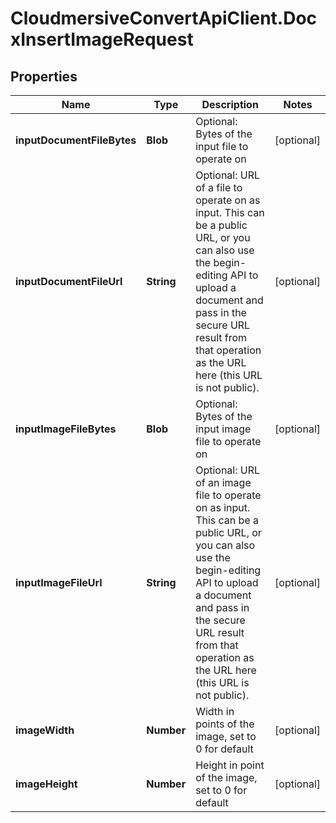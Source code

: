 # CloudmersiveConvertApiClient.DocxInsertImageRequest

## Properties
Name | Type | Description | Notes
------------ | ------------- | ------------- | -------------
**inputDocumentFileBytes** | **Blob** | Optional: Bytes of the input file to operate on | [optional] 
**inputDocumentFileUrl** | **String** | Optional: URL of a file to operate on as input.  This can be a public URL, or you can also use the begin-editing API to upload a document and pass in the secure URL result from that operation as the URL here (this URL is not public). | [optional] 
**inputImageFileBytes** | **Blob** | Optional: Bytes of the input image file to operate on | [optional] 
**inputImageFileUrl** | **String** | Optional: URL of an image file to operate on as input.  This can be a public URL, or you can also use the begin-editing API to upload a document and pass in the secure URL result from that operation as the URL here (this URL is not public). | [optional] 
**imageWidth** | **Number** | Width in points of the image, set to 0 for default | [optional] 
**imageHeight** | **Number** | Height in point of the image, set to 0 for default | [optional] 


